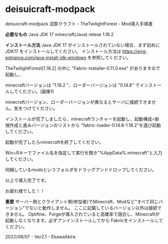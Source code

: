 # deisuicraft-modpack
deisuicraft-modpack
泥酔クラフト - TheTwilightForest - Mod導入手順書 


**必要なもの**
Java JDK 17
minecraft(Java) relese 1.18.2 

**インストール方法**
Java JDK 17 がインストールされていない場合、まず初めに JDK17 をインストールしてください。
インストール方法は https://eng-entrance.com/java-install-jdk-windows を参照してください。


TheTwilightForest[1.18.2] の中に "Fabric-installer-0.11.0.exe" がありますので起動し、

minecraftバージョンは "1.18.2 "、ローダーバージョンは "0.14.8" でインストールしてください。(画像1)

minecraftバージョン、ローダーバージョンが異なるとサーバに接続できません。気をつけてください。

インストールが完了しましたら、minecraftランチャーを起動し、起動構成>新規作成と進みバージョンのリストから
"fabric-loader-0.14.8-1.18.2"を選び起動してください。

起動が完了したらminecraftを終了してください。

Win+Rキーでファイル名を指定して実行を開き"%AppData%\.minecraft"と入力してください。

同梱しているmodsというフォルダをドラッグアンドドロップしてください。

以上で導入完了です。

お疲れ様でした！！


**重要**
サーバー側とクライアント側(参加者)でMinecraft、Modなど"すべて同じバージョン"でないと動作しません。
ここに記載しているバージョン以外は接続できません。
Optifine、Forgeが導入されていると高確率で競合し、Minecraftが起動しなくなります。必ずアンインストールしてから
Fabricをインストールしてください。


2022/08/07 - Ver2.1 - EkawaAkira
